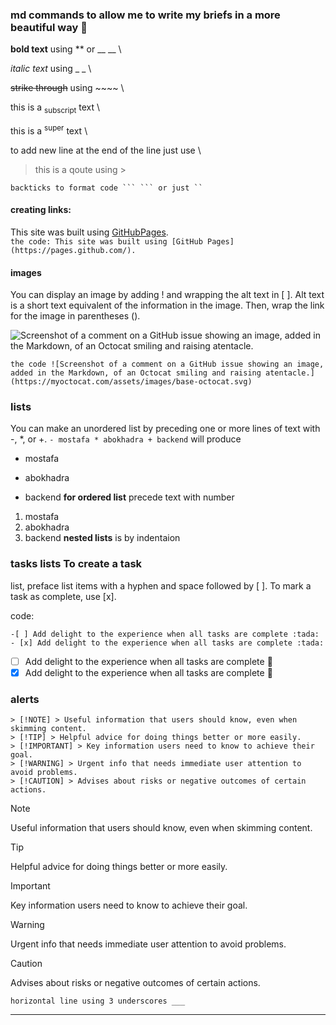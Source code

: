 ### md commands to allow me to write my briefs in a more beautiful way 💚

**bold text** using ** or __ __ \ 

_italic text_ using _ _ \

~~strike through~~ using ~~~~ \ 

this is a <sub>subscript</sub> text \ 

this is a <sup>super</sup> text \

to add new line at the end of the line just use \\

> this is a qoute using >

```
backticks to format code ``` ``` or just ``
```
#### creating links:
This site was built using [GitHubPages](https://pages.github.com/). \
``` the code: This site was built using [GitHub Pages](https://pages.github.com/). ```
#### images
You can display an image by adding ! and wrapping the alt text in [ ]. Alt text is a short text
equivalent of the information in the image. Then, wrap the link for the image in
parentheses ().

![Screenshot of a comment on a GitHub issue showing an image, added in the Markdown, of an Octocat smiling and raising atentacle.](https://myoctocat.com/assets/images/base-octocat.svg)
```
the code ![Screenshot of a comment on a GitHub issue showing an image, added in the Markdown, of an Octocat smiling and raising atentacle.](https://myoctocat.com/assets/images/base-octocat.svg) 
```
### lists
You can make an unordered list by preceding one or more lines of text with -, *,
or +.
``` - mostafa * abokhadra + backend ```
will produce
- mostafa
* abokhadra
+ backend
**for ordered list**
precede text with number
1. mostafa
2. abokhadra
3. backend
**nested lists** is by indentaion
### tasks lists To create a task

list, preface list items with a hyphen and space followed by [ ]. To mark a task
as complete, use [x]. 

code:

`-[ ] Add delight to the experience when all tasks are complete :tada:`\
`- [x] Add delight to the experience when all tasks are complete :tada:`
- [ ] Add delight to the experience when all tasks are complete :tada:
- [x] Add delight to the experience when all tasks are complete :tada:
### alerts
```
> [!NOTE] > Useful information that users should know, even when skimming content.
> [!TIP] > Helpful advice for doing things better or more easily.
> [!IMPORTANT] > Key information users need to know to achieve their goal.
> [!WARNING] > Urgent info that needs immediate user attention to avoid problems.
> [!CAUTION] > Advises about risks or negative outcomes of certain actions.
```
> [!NOTE]
> Useful information that users should know, even when skimming content.

> [!TIP]
> Helpful advice for doing things better or more easily.

> [!IMPORTANT]
> Key information users need to know to achieve their goal.

> [!WARNING]
> Urgent info that needs immediate user attention to avoid problems.

> [!CAUTION]
> Advises about risks or negative outcomes of certain actions.

```
horizontal line using 3 underscores ___
```
___